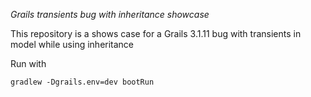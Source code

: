 *Grails transients bug with inheritance showcase*

This repository is a shows case for a Grails 3.1.11 bug with transients in model while using inheritance

Run with
```
gradlew -Dgrails.env=dev bootRun
```
